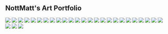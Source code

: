 ## NottMatt's Art Portfolio

![](pieces/gfucity2bk.png)
![](pieces/gfucity3bk.png)
![](pieces/gfucity4ph.png)
![](pieces/gfulogo.png)
![](pieces/mountgfu.png)
![](pieces/mountgfu_phone2.png)
![](pieces/mountgfu_square.png)
![](pieces/CharConcept.png)
![](pieces/CharConcept02.png)
![](pieces/GunConcept.png)
![](pieces/gunlayout.png)
![](pieces/Manifest.png)
![](pieces/NDCAYF03.png)
![](pieces/coverart.png)
![](pieces/model0.png)
![](pieces/duos.png)
![](pieces/trios_hires.png)
![](pieces/trios_hires_dark.png)
![](pieces/jumppad_hires.png)
![](pieces/boared2.png)
![](pieces/boared3.png)
![](pieces/image0.png)
![](pieces/Portrait_collage.png)
![](pieces/spacecat.png)
![](pieces/spacecatmoon.png)
![](pieces/spotify-cover.png)
![](pieces/Untitled-3.jpg)
![](pieces/vector_portrait.jpg)

